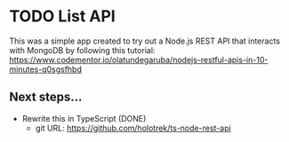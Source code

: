 # TODO List API

This was a simple app created to try out a Node.js REST API that interacts with MongoDB by following this tutorial:
https://www.codementor.io/olatundegaruba/nodejs-restful-apis-in-10-minutes-q0sgsfhbd

## Next steps...

* Rewrite this in TypeScript (DONE)
  * git URL: https://github.com/holotrek/ts-node-rest-api
  
